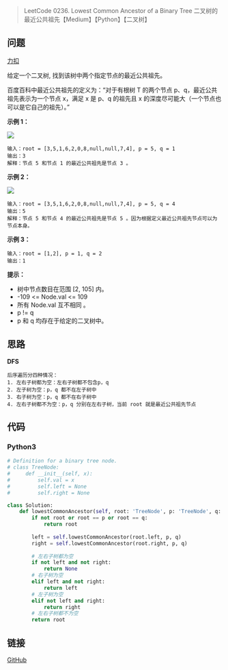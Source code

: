 > LeetCode 0236. Lowest Common Ancestor of a Binary Tree 二叉树的最近公共祖先【Medium】【Python】【二叉树】

## 问题

[力扣](https://leetcode-cn.com/problems/lowest-common-ancestor-of-a-binary-tree/)

给定一个二叉树, 找到该树中两个指定节点的最近公共祖先。

百度百科中最近公共祖先的定义为：“对于有根树 T 的两个节点 p、q，最近公共祖先表示为一个节点 x，满足 x 是 p、q 的祖先且 x 的深度尽可能大（一个节点也可以是它自己的祖先）。”

**示例 1：**

![](https://cdn.jsdelivr.net/gh/Wonz5130/My-Private-ImgHost/img/binarytree.png)

```
输入：root = [3,5,1,6,2,0,8,null,null,7,4], p = 5, q = 1
输出：3
解释：节点 5 和节点 1 的最近公共祖先是节点 3 。
```

**示例 2：**

![](https://cdn.jsdelivr.net/gh/Wonz5130/My-Private-ImgHost/img/binarytree.png)

```
输入：root = [3,5,1,6,2,0,8,null,null,7,4], p = 5, q = 4
输出：5
解释：节点 5 和节点 4 的最近公共祖先是节点 5 。因为根据定义最近公共祖先节点可以为节点本身。
```

**示例 3：**

```
输入：root = [1,2], p = 1, q = 2
输出：1
```

**提示：**

- 树中节点数目在范围 [2, 105] 内。
- -109 <= Node.val <= 109
- 所有 Node.val 互不相同 。
- p != q
- p 和 q 均存在于给定的二叉树中。

## 思路

**DFS**

```
后序遍历分四种情况：
1. 左右子树都为空：左右子树都不包含p，q
2. 左子树为空：p，q 都不在左子树中
3. 右子树为空：p，q 都不在右子树中
4. 左右子树都不为空：p，q 分别在左右子树，当前 root 就是最近公共祖先节点
```

## 代码

### Python3

```python
# Definition for a binary tree node.
# class TreeNode:
#     def __init__(self, x):
#         self.val = x
#         self.left = None
#         self.right = None

class Solution:
    def lowestCommonAncestor(self, root: 'TreeNode', p: 'TreeNode', q: 'TreeNode') -> 'TreeNode':
        if not root or root == p or root == q:
            return root
        
        left = self.lowestCommonAncestor(root.left, p, q)
        right = self.lowestCommonAncestor(root.right, p, q)
        
        # 左右子树都为空
        if not left and not right:
            return None
        # 右子树为空
        elif left and not right:
            return left
        # 左子树为空
        elif not left and right:
            return right
        # 左右子树都不为空
        return root
```

## 链接

[GitHub](https://github.com/Wonz5130/LeetCode-Solutions/tree/master/solutions/0236-Lowest-Common-Ancestor-of-a-Binary-Tree)
